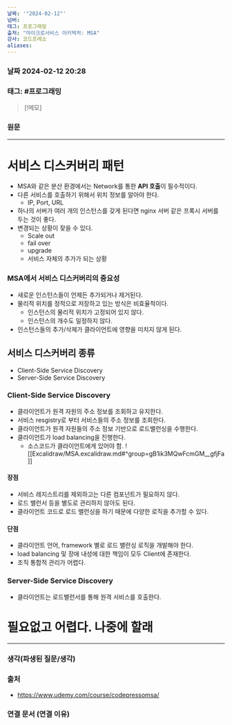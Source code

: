 ```yaml
---
날짜: '"2024-02-12"'
넘버: 
태그: 프로그래밍
출처: "마이크로서비스 아키텍처: MSA"
강사: 코드프레소
aliases:
---
```

### 날짜  2024-02-12 20:28

### 태그: #프로그래밍 

>[!메모]
>

### 원문
---
# 서비스 디스커버리 패턴
- MSA와 같은 분산 환경에서는 Network를 통한 **API 호출**이 필수적이다.
- 다른 서비스를 호출하기 위해서 위치 정보를 알아야 한다.
	- IP, Port, URL
- 하나의 서버가 여러 개의 인스턴스를 갖게 된다면 nginx 서버 같은 프록시 서버를 두는 것이 좋다.
- 변경되는 상황이 잦을 수 있다.
	- Scale out
	- fail over
	- upgrade
	- 서비스 자체의 추가가 되는 상황
### MSA에서 서비스 디스커버리의 중요성
- 새로운 인스턴스들이 언제든 추가되거나 제거된다.
- 물리적 위치를 정적으로 저장하고 있는 방식은 비효율적이다.
	- 인스턴스의 물리적 위치가 고정되어 있지 않다.
	- 인스턴스의 개수도 일정하지 않다.
- 인스턴스들의 추가/삭제가 클라이언트에 영향을 미치지 않게 된다.
## 서비스 디스커버리 종류
- Client-Side Service Discovery
- Server-Side Service Discovery
### Client-Side Service Discovery
- 클라이언트가 원격 자원의 주소 정보를 조회하고 유지한다.
- 서비스 resgistry로 부터 서비스들의 주소 정보를 조회한다.
- 클라이언트가 원격 자원들의 주소 정보 기반으로 로드밸런싱을 수행한다.
- 클라이언트가 load balancing을 진행한다.
	- 소스코드가 클라이언트에게 있어야 함.
![[Excalidraw/MSA.excalidraw.md#^group=gB1ik3MQwFcmGM__gfjFa]]
#### 장점
- 서비스 레지스트리를 제외하고는 다른 컴포넌트가 필요하지 않다.
- 로드 밸런서 등을 별도로 관리하지 않아도 된다.
- 클라이언트 코드로 로드 밸런싱을 하기 때문에 다양한 로직을 추가할 수 있다.
#### 단점
- 클라이언트 언어, framework 별로 로드 밸런싱 로직을 개발해야 한다.
- load balancing 및 장애 내성에 대한 책임이 모두 Client에 존재한다.
- 조직 통합적 관리가 어렵다.
### Server-Side Service Discovery
- 클라이언트는 로드밸런서를 통해 원격 서비스를 호출한다.
# 필요없고 **어렵다.** 나중에 할래


---
### 생각(파생된 질문/생각)

### 출처
- https://www.udemy.com/course/codepressomsa/

### 연결 문서 (연결 이유)
